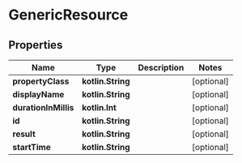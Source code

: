 
# GenericResource

## Properties
Name | Type | Description | Notes
------------ | ------------- | ------------- | -------------
**propertyClass** | **kotlin.String** |  |  [optional]
**displayName** | **kotlin.String** |  |  [optional]
**durationInMillis** | **kotlin.Int** |  |  [optional]
**id** | **kotlin.String** |  |  [optional]
**result** | **kotlin.String** |  |  [optional]
**startTime** | **kotlin.String** |  |  [optional]




